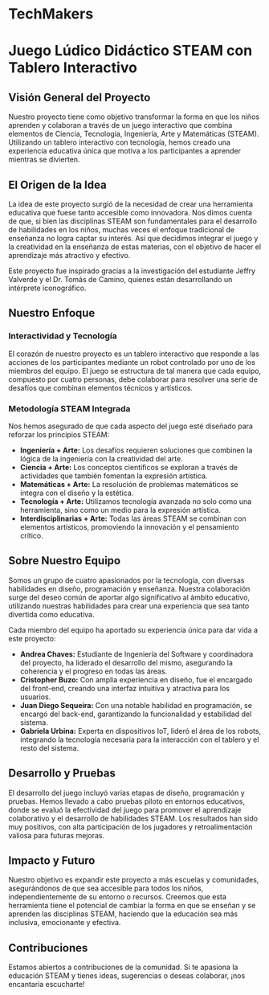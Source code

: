 # TechMakers
# **Juego Lúdico Didáctico STEAM con Tablero Interactivo**

## **Visión General del Proyecto**
Nuestro proyecto tiene como objetivo transformar la forma en que los niños aprenden y colaboran a través de un juego interactivo que combina elementos de Ciencia, Tecnología, Ingeniería, Arte y Matemáticas (STEAM). Utilizando un tablero interactivo con tecnología, hemos creado una experiencia educativa única que motiva a los participantes a aprender mientras se divierten.

## **El Origen de la Idea**
La idea de este proyecto surgió de la necesidad de crear una herramienta educativa que fuese tanto accesible como innovadora. Nos dimos cuenta de que, si bien las disciplinas STEAM son fundamentales para el desarrollo de habilidades en los niños, muchas veces el enfoque tradicional de enseñanza no logra captar su interés. Así que decidimos integrar el juego y la creatividad en la enseñanza de estas materias, con el objetivo de hacer el aprendizaje más atractivo y efectivo.

Este proyecto fue inspirado gracias a la investigación del estudiante Jeffry Valverde y el Dr. Tomás de Camino, quienes están desarrollando un intérprete iconográfico.

## **Nuestro Enfoque**
### **Interactividad y Tecnología**
El corazón de nuestro proyecto es un tablero interactivo que responde a las acciones de los participantes mediante un robot controlado por uno de los miembros del equipo. El juego se estructura de tal manera que cada equipo, compuesto por cuatro personas, debe colaborar para resolver una serie de desafíos que combinan elementos técnicos y artísticos.

### **Metodología STEAM Integrada**
Nos hemos asegurado de que cada aspecto del juego esté diseñado para reforzar los principios STEAM:
- **Ingeniería + Arte:** Los desafíos requieren soluciones que combinen la lógica de la ingeniería con la creatividad del arte.
- **Ciencia + Arte:** Los conceptos científicos se exploran a través de actividades que también fomentan la expresión artística.
- **Matemáticas + Arte:** La resolución de problemas matemáticos se integra con el diseño y la estética.
- **Tecnología + Arte:** Utilizamos tecnología avanzada no solo como una herramienta, sino como un medio para la expresión artística.
- **Interdisciplinarias + Arte:** Todas las áreas STEAM se combinan con elementos artísticos, promoviendo la innovación y el pensamiento crítico.

## **Sobre Nuestro Equipo**
Somos un grupo de cuatro apasionados por la tecnología, con diversas habilidades en diseño, programación y enseñanza. Nuestra colaboración surge del deseo común de aportar algo significativo al ámbito educativo, utilizando nuestras habilidades para crear una experiencia que sea tanto divertida como educativa.

Cada miembro del equipo ha aportado su experiencia única para dar vida a este proyecto:

- **Andrea Chaves:** Estudiante de Ingeniería del Software y coordinadora del proyecto, ha liderado el desarrollo del mismo, asegurando la coherencia y el progreso en todas las áreas.
- **Cristopher Buzo:** Con amplia experiencia en diseño, fue el encargado del front-end, creando una interfaz intuitiva y atractiva para los usuarios.
- **Juan Diego Sequeira:** Con una notable habilidad en programación, se encargó del back-end, garantizando la funcionalidad y estabilidad del sistema.
- **Gabriela Urbina:** Experta en dispositivos IoT, lideró el área de los robots, integrando la tecnología necesaria para la interacción con el tablero y el resto del sistema.

## **Desarrollo y Pruebas**
El desarrollo del juego incluyó varias etapas de diseño, programación y pruebas. Hemos llevado a cabo pruebas piloto en entornos educativos, donde se evaluó la efectividad del juego para promover el aprendizaje colaborativo y el desarrollo de habilidades STEAM. Los resultados han sido muy positivos, con alta participación de los jugadores y retroalimentación valiosa para futuras mejoras.

## **Impacto y Futuro**
Nuestro objetivo es expandir este proyecto a más escuelas y comunidades, asegurándonos de que sea accesible para todos los niños, independientemente de su entorno o recursos. Creemos que esta herramienta tiene el potencial de cambiar la forma en que se enseñan y se aprenden las disciplinas STEAM, haciendo que la educación sea más inclusiva, emocionante y efectiva.

## **Contribuciones**
Estamos abiertos a contribuciones de la comunidad. Si te apasiona la educación STEAM y tienes ideas, sugerencias o deseas colaborar, ¡nos encantaría escucharte!
